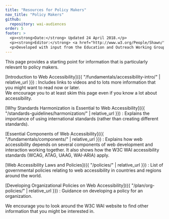 ```yaml
---
title: "Resources for Policy Makers"
nav_title: "Policy Makers"
github:
  repository: wai-audiences
order: 5
footer: >
  <p><strong>Date:</strong> Updated 24 April 2018.</p>
  <p><strong>Editor:</strong> <a href="http://www.w3.org/People/Shawn/">Shawn Lawton Henry</a>.</p>
  <p>Developed with input from the Education and Outreach Working Group (<a href="http://www.w3.org/WAI/EO/">EOWG</a>).</p>
---
```


This page provides a starting point for information that is particularly relevant to policy makers.

[Introduction to Web Accessibility]({{ "/fundamentals/accessibility-intro/" | relative_url }})
: Includes links to videos and to lots more information that you might want to read now or later.<br/>We encourage you to at least skim this page even if you know a lot about accessibility.

[Why Standards Harmonization is Essential to Web Accessibility]({{ "/standards-guidelines/harmonization/" | relative_url }})
: Explains the importance of using international standards (rather than creating different standards).

[Essential Components of Web Accessibility]({{ "/fundamentals/components/" | relative_url }})
: Explains how web accessibility depends on several components of web development and interaction working together. It also shows how the W3C WAI accessibility standards (WCAG, ATAG, UAAG, WAI-ARIA) apply.

[Web Accessibility Laws and Policies]({{ "/policies/" | relative_url }})
: List of governmental policies relating to web accessibility in countries and regions around the world.

[Developing Organizational Policies on Web Accessibility]({{ "/plan/org-policies/" | relative_url }})
: Guidance on developing a policy for an organization.

We encourage you to look around the W3C WAI website to find other information that you might be interested in.
